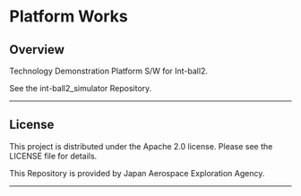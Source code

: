 # Platform Works

## Overview
Technology Demonstration Platform S/W for Int-ball2.

See the int-ball2_simulator Repository.


---

## License
This project is distributed under the Apache 2.0 license. Please see the LICENSE file for details.

This Repository is provided by Japan Aerospace Exploration Agency.

---